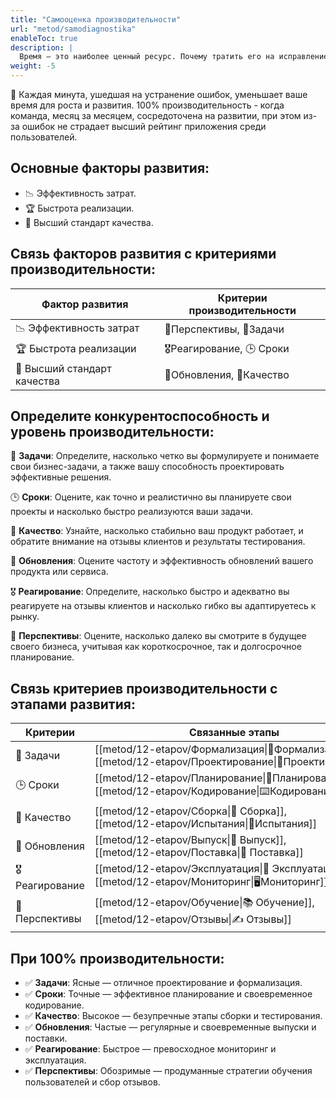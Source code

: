```yaml
---
title: "Самооценка производительности"
url: "metod/samodiagnostika"
enableToc: true
description: | 
  Время — это наиболее ценный ресурс. Почему тратить его на исправление ошибок, когда можно сосредоточиться на инновациях? Методика ИГПР помогает командам достичь 100% производительности, минимизируя ошибки и сохраняя высший рейтинг приложений.
weight: -5
---
```

💯 Каждая минута, ушедшая на устранение ошибок, уменьшает ваше время для роста и развития. 100% производительность - когда команда, месяц за месяцем, сосредоточена на развитии, при этом из-за ошибок не страдает высший рейтинг приложения среди пользователей.

## Основные факторы развития:

- 📉 Эффективность затрат. 
- 🏆 Быстрота реализации. 
- 💎 Высший стандарт качества.

## Связь факторов развития с критериями производительности:

|Фактор развития|Критерии производительности|
|---|---|
|📉 Эффективность затрат|<nobr>🌟Перспективы</nobr>, <nobr>📌Задачи</nobr>|
|🏆 Быстрота реализации|<nobr>🎖️Реагирование</nobr>, <nobr>🕒 Сроки</nobr>|
|💎 Высший стандарт качества|<nobr>🔄Обновления</nobr>, <nobr>🚦Качество</nobr>|

## Определите конкуренто&shy;способность и уровень производительности:

📌 **Задачи**: Определите, насколько четко вы формулируете и понимаете свои бизнес-задачи, а также вашу способность проектировать эффективные решения.

🕒 **Сроки**: Оцените, как точно и реалистично вы планируете свои проекты и насколько быстро реализуются ваши задачи.

🚦 **Качество**: Узнайте, насколько стабильно ваш продукт работает, и обратите внимание на отзывы клиентов и результаты тестирования.

🔄 **Обновления**: Оцените частоту и эффективность обновлений вашего продукта или сервиса.

🎖️ **Реагирование**: Определите, насколько быстро и адекватно вы реагируете на отзывы клиентов и насколько гибко вы адаптируетесь к рынку.

🌟 **Перспективы**: Оцените, насколько далеко вы смотрите в будущее своего бизнеса, учитывая как короткосрочное, так и долгосрочное планирование.

## Связь критериев производительности с этапами развития:

|Критерии|Связанные этапы|
|---|---|
|📌 Задачи|<nobr>[[metod/12-etapov/Формализация\|📝Формализация]]</nobr>, <nobr>[[metod/12-etapov/Проектирование\|📐Проектирование]]</nobr>|
|🕒 Сроки|<nobr>[[metod/12-etapov/Планирование\|📅Планирование]]</nobr>, <nobr>[[metod/12-etapov/Кодирование\|⌨️Кодирование]]</nobr>|
|🚦 Качество|<nobr>[[metod/12-etapov/Сборка\|🔧 Сборка]]</nobr>, <nobr>[[metod/12-etapov/Испытания\|🐞Испытания]]</nobr>|
|🔄 Обновления|<nobr>[[metod/12-etapov/Выпуск\|🚀 Выпуск]]</nobr>, <nobr>[[metod/12-etapov/Поставка\|🚚 Поставка]]</nobr>|
|🎖️ Реагирование|<nobr>[[metod/12-etapov/Эксплуатация\|🤖 Эксплуатация]]</nobr>, <nobr>[[metod/12-etapov/Мониторинг\|🖥️Мониторинг]]</nobr>|
|🌟 Перспективы|<nobr>[[metod/12-etapov/Обучение\|📚 Обучение]]</nobr>, <nobr>[[metod/12-etapov/Отзывы\|✍️ Отзывы]]</nobr>|

## При 100% производительности:

- ✅ **Задачи**: Ясные — отличное проектирование и формализация.
- ✅ **Сроки**: Точные — эффективное планирование и своевременное кодирование. 
- ✅ **Качество**: Высокое — безупречные этапы сборки и тестирования. 
- ✅ **Обновления**: Частые — регулярные и своевременные выпуски и поставки. 
- ✅ **Реагирование**: Быстрое — превосходное мониторинг и эксплуатация. 
- ✅ **Перспективы**: Обозримые — продуманные стратегии обучения пользователей и сбор отзывов.